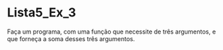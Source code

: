 # Lista5_Ex_3
Faça um programa, com uma função que necessite de três argumentos, e que forneça a soma desses três argumentos.
